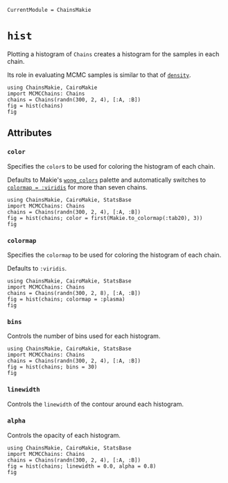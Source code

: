 ```@meta
CurrentModule = ChainsMakie
```

# `hist`

Plotting a histogram of `Chains` creates a histogram for the samples in each chain.

Its role in evaluating MCMC samples is similar to that of [`density`](@ref).

```@example
using ChainsMakie, CairoMakie
import MCMCChains: Chains
chains = Chains(randn(300, 2, 4), [:A, :B])
fig = hist(chains)
fig
```

## Attributes

### `color`

Specifies the `color`s to be used for coloring the histogram of each chain.

Defaults to Makie's [`wong_colors`](https://docs.makie.org/dev/explanations/colors#Colormaps) palette and automatically switches to [`colormap = :viridis`](https://docs.makie.org/dev/explanations/colors#Colormaps) for more than seven chains.

```@example
using ChainsMakie, CairoMakie, StatsBase
import MCMCChains: Chains
chains = Chains(randn(300, 2, 4), [:A, :B])
fig = hist(chains; color = first(Makie.to_colormap(:tab20), 3))
fig
```

### `colormap`

Specifies the `colormap` to be used for coloring the histogram of each chain.

Defaults to `:viridis`.

```@example
using ChainsMakie, CairoMakie, StatsBase
import MCMCChains: Chains
chains = Chains(randn(300, 2, 8), [:A, :B])
fig = hist(chains; colormap = :plasma)
fig
```

### `bins`

Controls the number of bins used for each histogram.

```@example
using ChainsMakie, CairoMakie, StatsBase
import MCMCChains: Chains
chains = Chains(randn(300, 2, 4), [:A, :B])
fig = hist(chains; bins = 30)
fig
```

### `linewidth`

Controls the `linewidth` of the contour around each histogram.

### `alpha`

Controls the opacity of each histogram.

```@example
using ChainsMakie, CairoMakie, StatsBase
import MCMCChains: Chains
chains = Chains(randn(300, 2, 4), [:A, :B])
fig = hist(chains; linewidth = 0.0, alpha = 0.8)
fig
```
